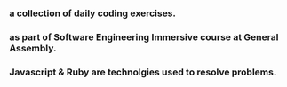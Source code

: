 ### a collection of daily coding exercises.
### as part of Software Engineering Immersive course at General Assembly.
### Javascript & Ruby are technolgies used to resolve problems.
